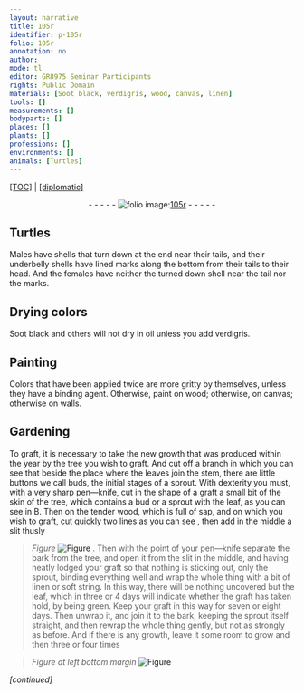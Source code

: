 ```yaml
---
layout: narrative
title: 105r
identifier: p-105r
folio: 105r
annotation: no
author:
mode: tl
editor: GR8975 Seminar Participants
rights: Public Domain
materials: [Soot black, verdigris, wood, canvas, linen]
tools: []
measurements: []
bodyparts: []
places: []
plants: []
professions: []
environments: []
animals: [Turtles]
---
```


<p><a href="{{ site.baseurl }}/translation/">[TOC]</a> | <a href="{{ site.baseurl }}/texts/p-105r_tc/" target="_blank">[diplomatic]</a></p><div class="folio" align="center">- - - - - <a href="http://gallica.bnf.fr/ark:/12148/btv1b10500001g/f215.image" target="_blank"><img src="https://cu-mkp.github.io/2017-workshop-edition/assets/photo-icon.png" alt="folio image: " style="display:inline-block; margin-bottom:-3px;"/>105r</a> - - - - - </div>  
  

## <span class="al">Turtles</span>

 
Males have shells that turn down at the end near their tails, and their underbelly shells have lined marks along the bottom from their tails to their head. And the females have neither the turned down shell near the tail nor the marks.
 
 
  

## Drying colors

 
<span class="m">Soot black</span> and others will not dry in oil unless you add <span class="m">verdigris</span>.
 
 
  

## Painting

 
Colors that have been applied twice are more gritty by themselves, unless they have a binding agent. Otherwise, paint on <span class="m">wood</span>; otherwise, on <span class="m">canvas</span>; otherwise on walls.
 
 
  

## Gardening

 
To graft, it is necessary to take the new growth that was produced within the year by the tree you wish to graft. And cut off a branch in which you can see that beside the place where the leaves join the stem, there are little buttons we call buds, the initial stages of a sprout. With dexterity you must, with a very sharp pen—knife, cut in the shape of a graft a small bit of the skin <span class="sup">of the tree</span>, which contains a bud or a sprout with the leaf, as you can see in B. Then on the tender wood, which is full of sap, and on which you wish to graft, cut quickly two lines as you can see , then add in the middle a slit thusly 
> *Figure*
> <a href="https://drive.google.com/open?id=0B9-oNrvWdlO5T1FZYTdOT1U4Qzg" target="_blank"><img src="https://cu-mkp.github.io/GR8975-edition/assets/photo-icon.png" alt="Figure" style="display:inline-block; margin-bottom:-3px;"/></a>
 . Then with the point of your pen—knife separate the bark <span class="sup">from the tree</span>, and open it from the slit in the middle, and having neatly lodged your graft so that nothing is sticking out, only the sprout, binding everything well and wrap the whole thing with a bit of <span class="m">linen</span> or soft string. In this way, there will be nothing uncovered but the leaf, which in three or 4 days will indicate whether the graft has taken hold, by being green. Keep your graft in this way for seven or eight days. Then unwrap it, and join it to the bark, keeping the sprout itself straight, and then rewrap the whole thing gently, but not as strongly as before. And if there is any growth, leave it some room to grow and then three or four times
 
> *Figure*
> *at left bottom margin*
> <a href="https://drive.google.com/open?id=0B9-oNrvWdlO5UWpzdGVweGVvQTg" target="_blank"><img src="https://cu-mkp.github.io/GR8975-edition/assets/photo-icon.png" alt="Figure" style="display:inline-block; margin-bottom:-3px;"/></a>
 
*[continued]*
 
